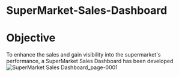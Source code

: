 # SuperMarket-Sales-Dashboard
# Objective

To enhance the sales and  gain visibility into the supermarket's performance, a SuperMarket Sales Dashboard has been developed
![SuperMarket Sales Dashboard_page-0001](https://user-images.githubusercontent.com/132809858/236680159-461a0163-cc0f-49c8-bdcc-18950ab7530a.jpg)
